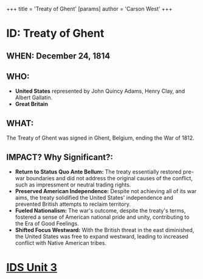 +++
 title = 'Treaty of Ghent'
[params]
	author = 'Carson West'
+++
# ID: Treaty of Ghent 

## WHEN: December 24, 1814

## WHO: 
* **United States** represented by John Quincy Adams, Henry Clay, and Albert Gallatin.
* **Great Britain** 

## WHAT:
The Treaty of Ghent was signed in Ghent, Belgium, ending the War of 1812. 

## IMPACT? Why Significant?: 
* **Return to Status Quo Ante Bellum:**  The treaty essentially restored pre-war boundaries and did not address the original causes of the conflict, such as impressment or neutral trading rights.
* **Preserved American Independence:** Despite not achieving all of its war aims, the treaty solidified the United States' independence and prevented British attempts to reclaim territory. 
* **Fueled Nationalism:** The war's outcome, despite the treaty's terms, fostered a sense of American national pride and unity, contributing to the Era of Good Feelings. 
* **Shifted Focus Westward:** With the British threat in the east diminished, the United States was free to expand westward, leading to increased conflict with Native American tribes. 

# [IDS Unit 3](./../ids-unit-3/)